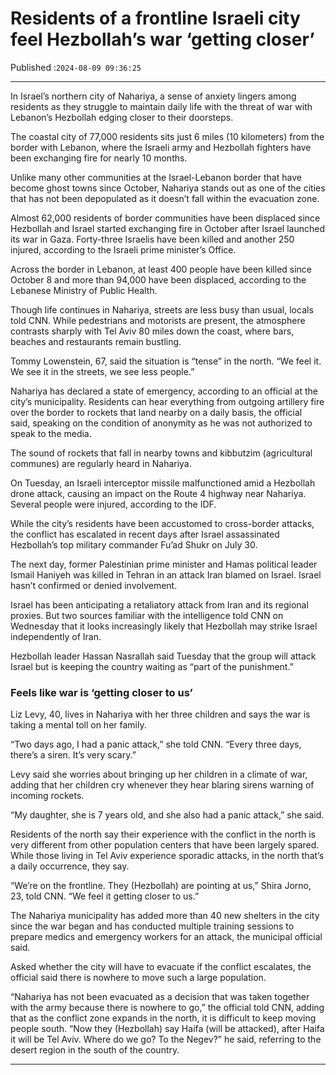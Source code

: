 # Residents of a frontline Israeli city feel Hezbollah’s war ‘getting closer’

Published :`2024-08-09 09:36:25`

---

In Israel’s northern city of Nahariya, a sense of anxiety lingers among residents as they struggle to maintain daily life with the threat of war with Lebanon’s Hezbollah edging closer to their doorsteps.

The coastal city of 77,000 residents sits just 6 miles (10 kilometers) from the border with Lebanon, where the Israeli army and Hezbollah fighters have been exchanging fire for nearly 10 months.

Unlike many other communities at the Israel-Lebanon border that have become ghost towns since October, Nahariya stands out as one of the cities that has not been depopulated as it doesn’t fall within the evacuation zone.

Almost 62,000 residents of border communities have been displaced since Hezbollah and Israel started exchanging fire in October after Israel launched its war in Gaza. Forty-three Israelis have been killed and another 250 injured, according to the Israeli prime minister’s Office.

Across the border in Lebanon, at least 400 people have been killed since October 8 and more than 94,000 have been displaced, according to the Lebanese Ministry of Public Health.

Though life continues in Nahariya, streets are less busy than usual, locals told CNN. While pedestrians and motorists are present, the atmosphere contrasts sharply with Tel Aviv 80 miles down the coast, where bars, beaches and restaurants remain bustling.

Tommy Lowenstein, 67, said the situation is “tense” in the north. “We feel it. We see it in the streets, we see less people.”

Nahariya has declared a state of emergency, according to an official at the city’s municipality. Residents can hear everything from outgoing artillery fire over the border to rockets that land nearby on a daily basis, the official said, speaking on the condition of anonymity as he was not authorized to speak to the media.

The sound of rockets that fall in nearby towns and kibbutzim (agricultural communes) are regularly heard in Nahariya.

On Tuesday, an Israeli interceptor missile malfunctioned amid a Hezbollah drone attack, causing an impact on the Route 4 highway near Nahariya. Several people were injured, according to the IDF.

While the city’s residents have been accustomed to cross-border attacks, the conflict has escalated in recent days after Israel assassinated Hezbollah’s top military commander Fu’ad Shukr on July 30.

The next day, former Palestinian prime minister and Hamas political leader Ismail Haniyeh was killed in Tehran in an attack Iran blamed on Israel. Israel hasn’t confirmed or denied involvement.

Israel has been anticipating a retaliatory attack from Iran and its regional proxies. But two sources familiar with the intelligence told CNN on Wednesday that it looks increasingly likely that Hezbollah may strike Israel independently of Iran.

Hezbollah leader Hassan Nasrallah said Tuesday that the group will attack Israel but is keeping the country waiting as “part of the punishment.”

### Feels like war is ‘getting closer to us’

Liz Levy, 40, lives in Nahariya with her three children and says the war is taking a mental toll on her family.

“Two days ago, I had a panic attack,” she told CNN. “Every three days, there’s a siren. It’s very scary.”

Levy said she worries about bringing up her children in a climate of war, adding that her children cry whenever they hear blaring sirens warning of incoming rockets.

“My daughter, she is 7 years old, and she also had a panic attack,” she said.

Residents of the north say their experience with the conflict in the north is very different from other population centers that have been largely spared. While those living in Tel Aviv experience sporadic attacks, in the north that’s a daily occurrence, they say.

“We’re on the frontline. They (Hezbollah) are pointing at us,” Shira Jorno, 23, told CNN. “We feel it getting closer to us.”

The Nahariya municipality has added more than 40 new shelters in the city since the war began and has conducted multiple training sessions to prepare medics and emergency workers for an attack, the municipal official said.

Asked whether the city will have to evacuate if the conflict escalates, the official said there is nowhere to move such a large population.

“Nahariya has not been evacuated as a decision that was taken together with the army because there is nowhere to go,” the official told CNN, adding that as the conflict zone expands in the north, it is difficult to keep moving people south. “Now they (Hezbollah) say Haifa (will be attacked), after Haifa it will be Tel Aviv. Where do we go? To the Negev?” he said, referring to the desert region in the south of the country.

---

